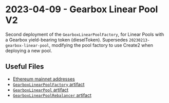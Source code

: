 # 2023-04-09 - Gearbox Linear Pool V2

Second deployment of the `GearboxLinearPoolFactory`, for Linear Pools with a Gearbox yield-bearing token (dieselToken).
Supersedes `20230213-gearbox-linear-pool`, modifying the pool factory to use Create2 when deploying a new pool.

## Useful Files

- [Ethereum mainnet addresses](./output/mainnet.json)
- [`GearboxLinearPoolFactory` artifact](./artifact/GearboxLinearPoolFactory.json)
- [`GearboxLinearPool` artifact](./artifact/GearboxLinearPool.json)
- [`GearboxLinearPoolRebalancer` artifact](./artifact/GearboxLinearPoolRebalancer.json)
